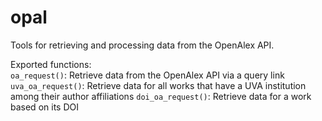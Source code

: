 # opal
Tools for retrieving and processing data from the OpenAlex API.

Exported functions:  
`oa_request()`: Retrieve data from the OpenAlex API via a query link  
`uva_oa_request()`: Retrieve data for all works that have a UVA institution among their author affiliations
`doi_oa_request()`: Retrieve data for a work based on its DOI  
